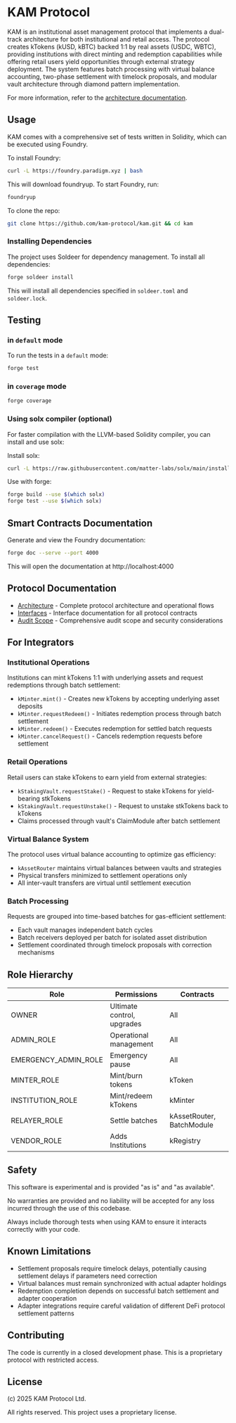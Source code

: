# KAM Protocol

KAM is an institutional asset management protocol that implements a dual-track architecture for both institutional and retail access. The protocol creates kTokens (kUSD, kBTC) backed 1:1 by real assets (USDC, WBTC), providing institutions with direct minting and redemption capabilities while offering retail users yield opportunities through external strategy deployment. The system features batch processing with virtual balance accounting, two-phase settlement with timelock proposals, and modular vault architecture through diamond pattern implementation.

For more information, refer to the [architecture documentation](./docs/architecture.md).

## Usage

KAM comes with a comprehensive set of tests written in Solidity, which can be executed using Foundry.

To install Foundry:

```sh
curl -L https://foundry.paradigm.xyz | bash
```

This will download foundryup. To start Foundry, run:

```sh
foundryup
```

To clone the repo:

```sh
git clone https://github.com/kam-protocol/kam.git && cd kam
```

### Installing Dependencies

The project uses Soldeer for dependency management. To install all dependencies:

```sh
forge soldeer install
```

This will install all dependencies specified in `soldeer.toml` and `soldeer.lock`.

## Testing

### in `default` mode

To run the tests in a `default` mode:

```sh
forge test
```

### in `coverage` mode

```sh
forge coverage
```

### Using solx compiler (optional)

For faster compilation with the LLVM-based Solidity compiler, you can install and use solx:

Install solx:
```sh
curl -L https://raw.githubusercontent.com/matter-labs/solx/main/install-solx | bash
```

Use with forge:
```sh
forge build --use $(which solx)
forge test --use $(which solx)
```

## Smart Contracts Documentation

Generate and view the Foundry documentation:

```sh
forge doc --serve --port 4000
```

This will open the documentation at http://localhost:4000

## Protocol Documentation

- [Architecture](./docs/architecture.md) - Complete protocol architecture and operational flows
- [Interfaces](./docs/interfaces.md) - Interface documentation for all protocol contracts
- [Audit Scope](./docs/audits/audit-scope.md) - Comprehensive audit scope and security considerations

## For Integrators

### Institutional Operations

Institutions can mint kTokens 1:1 with underlying assets and request redemptions through batch settlement:

- `kMinter.mint()` - Creates new kTokens by accepting underlying asset deposits
- `kMinter.requestRedeem()` - Initiates redemption process through batch settlement
- `kMinter.redeem()` - Executes redemption for settled batch requests
- `kMinter.cancelRequest()` - Cancels redemption requests before settlement

### Retail Operations

Retail users can stake kTokens to earn yield from external strategies:

- `kStakingVault.requestStake()` - Request to stake kTokens for yield-bearing stkTokens
- `kStakingVault.requestUnstake()` - Request to unstake stkTokens back to kTokens
- Claims processed through vault's ClaimModule after batch settlement

### Virtual Balance System

The protocol uses virtual balance accounting to optimize gas efficiency:

- `kAssetRouter` maintains virtual balances between vaults and strategies
- Physical transfers minimized to settlement operations only
- All inter-vault transfers are virtual until settlement execution

### Batch Processing

Requests are grouped into time-based batches for gas-efficient settlement:

- Each vault manages independent batch cycles
- Batch receivers deployed per batch for isolated asset distribution
- Settlement coordinated through timelock proposals with correction mechanisms

## Role Hierarchy

| Role                 | Permissions                | Contracts                 |
| -------------------- | -------------------------- | ------------------------- |
| OWNER                | Ultimate control, upgrades | All                       |
| ADMIN_ROLE           | Operational management     | All                       |
| EMERGENCY_ADMIN_ROLE | Emergency pause            | All                       |
| MINTER_ROLE          | Mint/burn tokens           | kToken                    |
| INSTITUTION_ROLE     | Mint/redeem kTokens        | kMinter                   |
| RELAYER_ROLE         | Settle batches             | kAssetRouter, BatchModule |
| VENDOR_ROLE          | Adds Institutions          | kRegistry                 |

## Safety

This software is experimental and is provided "as is" and "as available".

No warranties are provided and no liability will be accepted for any loss incurred through the use of this codebase.

Always include thorough tests when using KAM to ensure it interacts correctly with your code.

## Known Limitations

- Settlement proposals require timelock delays, potentially causing settlement delays if parameters need correction
- Virtual balances must remain synchronized with actual adapter holdings
- Redemption completion depends on successful batch settlement and adapter cooperation
- Adapter integrations require careful validation of different DeFi protocol settlement patterns

## Contributing

The code is currently in a closed development phase. This is a proprietary protocol with restricted access.

## License

(c) 2025 KAM Protocol Ltd.

All rights reserved. This project uses a proprietary license.
